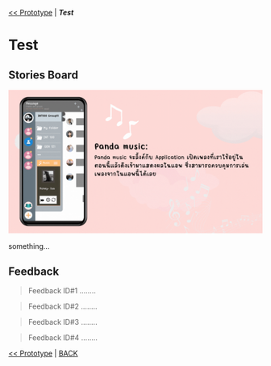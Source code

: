 [<< Prototype](Prototype.md) | ***Test*** 
#  Test 
## Stories Board

![](assets/Storyboard.gif)

something...

## Feedback

> Feedback ID#1 ........

> Feedback ID#2 ........

> Feedback ID#3 ........

> Feedback ID#4 ........



[<< Prototype](Prototype.md) | [BACK](README.md)
